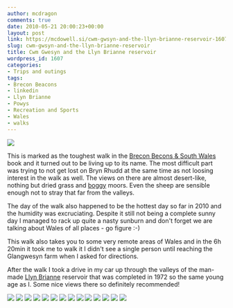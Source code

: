 ```yaml
---
author: mcdragon
comments: true
date: 2010-05-21 20:00:23+00:00
layout: post
link: https://mcdowell.si/cwm-gwsyn-and-the-llyn-brianne-reservoir-1607.html
slug: cwm-gwsyn-and-the-llyn-brianne-reservoir
title: Cwm Gwesyn and the Llyn Brianne reservoir
wordpress_id: 1607
categories:
- Trips and outings
tags:
- Brecon Beacons
- linkedin
- Llyn Brianne
- Powys
- Recreation and Sports
- Wales
- walks
---
```


![](https://img.mcdowell.si/2010/05/cwm_gwesyn.jpg)

This is marked as the toughest walk in the [Brecon Becons & South Wales](https://www.amazon.co.uk/Brecon-Beacons-South-Wales-Walks/dp/0749562862) book and it turned out to be living up to its name. The most difficult part was trying to not get lost on Bryn Rhudd at the same time as not loosing interest in the walk as well. The views on there are almost desert-like, nothing but dried grass and [boggy](https://en.wikipedia.org/wiki/Bog) moors. Even the sheep are sensible enough not to stray that far from the valleys.

The day of the walk also happened to be the hottest day so far in 2010 and the humidity was excruciating. Despite it still not being a complete sunny day I managed to rack up quite a nasty sunburn and don't forget we are talking about Wales of all places - go figure :-)

This walk also takes you to some very remote areas of Wales and in the 6h 20min it took me to walk it I didn't see a single person until reaching the Glangwesyn farm when I asked for directions.

After the walk I took a drive in my car up through the valleys of the man-made [Llyn Brianne](https://en.wikipedia.org/wiki/Llyn_Brianne) reservoir that was completed in 1972 so the same young age as I. Some nice views there so definitely recommended!

![](https://img.mcdowell.si/2010/05/cwm_gwesyn-1.jpg)
![](https://img.mcdowell.si/2010/05/cwm_gwesyn-2.jpg)
![](https://img.mcdowell.si/2010/05/cwm_gwesyn-3.jpg)
![](https://img.mcdowell.si/2010/05/cwm_gwesyn-4.jpg)
![](https://img.mcdowell.si/2010/05/cwm_gwesyn-5.jpg)
![](https://img.mcdowell.si/2010/05/cwm_gwesyn-6.jpg)
![](https://img.mcdowell.si/2010/05/cwm_gwesyn-7.jpg)
![](https://img.mcdowell.si/2010/05/cwm_gwesyn-8.jpg)
![](https://img.mcdowell.si/2010/05/cwm_gwesyn-9.jpg)
![](https://img.mcdowell.si/2010/05/cwm_gwesyn-10.jpg)
![](https://img.mcdowell.si/2010/05/cwm_gwesyn-11.jpg)
![](https://img.mcdowell.si/2010/05/cwm_gwesyn-12.jpg)
![](https://img.mcdowell.si/2010/05/cwm_gwesyn-13.jpg)
![](https://img.mcdowell.si/2010/05/cwm_gwesyn-14.jpg)
